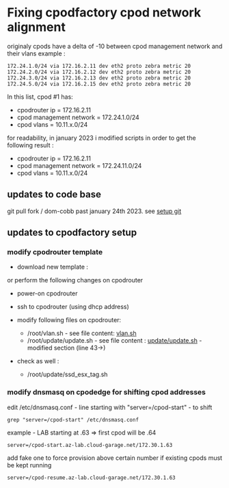 # Fixing cpodfactory cpod network alignment

originaly cpods have a delta of -10 between cpod management network and their vlans
example :
```
172.24.1.0/24 via 172.16.2.11 dev eth2 proto zebra metric 20
172.24.2.0/24 via 172.16.2.12 dev eth2 proto zebra metric 20
172.24.3.0/24 via 172.16.2.13 dev eth2 proto zebra metric 20
172.24.5.0/24 via 172.16.2.15 dev eth2 proto zebra metric 20
```

In this list, cpod #1 has:
* cpodrouter ip = 172.16.2.11
* cpod management network = 172.24.1.0/24
* cpod vlans = 10.11.x.0/24

for readability, in january 2023 i modified scripts in order to get the following result :
* cpodrouter ip = 172.16.2.11
* cpod management network = 172.24.11.0/24
* cpod vlans = 10.11.x.0/24

## updates to code base

git pull fork / dom-cobb past january 24th 2023.
see [setup git](cpodfactory_setup_git.md)

## updates to cpodfactory setup

### modify cpodrouter template

- download new template :

or perform the following changes on cpodrouter
- power-on cpodrouter
- ssh to cpodrouter (using dhcp address)
- modify following files on cpodrouter:
    * /root/vlan.sh - see file content: [vlan.sh](../../install/vlan.sh)
    * /root/update/update.sh - see file content : [update/update.sh](../../install/cpodrouter/root/update/update.sh)  - modified section (line 43->)

- check as well :
    * /root/update/ssd_esx_tag.sh 

### modify dnsmasq on cpodedge for shifting cpod addresses

edit /etc/dnsmasq.conf - line starting with "server=/cpod-start" - to shift 

```
grep "server=/cpod-start" /etc/dnsmasq.conf
```

example - LAB starting at .63  => first cpod will be .64
```
server=/cpod-start.az-lab.cloud-garage.net/172.30.1.63
```
add fake one to force provision above certain number if existing cpods must be kept running
```
server=/cpod-resume.az-lab.cloud-garage.net/172.30.1.63
```
